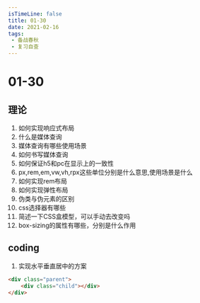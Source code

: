 ```yaml
---
isTimeLine: false
title: 01-30
date: 2021-02-16
tags:
 - 备战春秋
 - 复习自查
---
```

# 01-30

## 理论
1. 如何实现响应式布局
2. 什么是媒体查询
3. 媒体查询有哪些使用场景
4. 如何书写媒体查询
5. 如何保证h5和pc在显示上的一致性
6. px,rem,em,vw,vh,rpx这些单位分别是什么意思,使用场景是什么
7. 如何实现rem布局
8. 如何实现弹性布局
9. 伪类与伪元素的区别
10. css选择器有哪些
11. 简述一下CSS盒模型，可以手动去改变吗
12. box-sizing的属性有哪些，分别是什么作用


## coding
1. 实现水平垂直居中的方案
```html
<div class="parent">
    <div class="child"></div>
</div>
```

